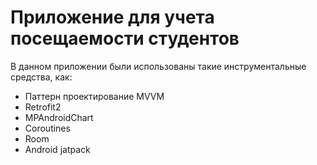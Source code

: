 # Приложение для учета посещаемости студентов

В данном приложении были использованы такие инструментальные средства, как:
- Паттерн проектирование MVVM
- Retrofit2
- MPAndroidChart
- Coroutines
- Room
- Android jatpack
